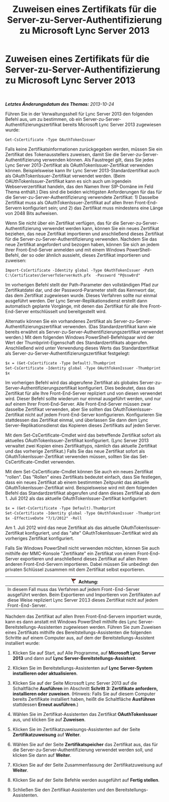 ﻿---
title: Zuweisen eines Zertifikats für die Server-zu-Server-Authentifizierung zu Microsoft Lync Server 2013
TOCTitle: Zuweisen eines Zertifikats für die Server-zu-Server-Authentifizierung zu Microsoft Lync Server 2013
ms:assetid: c7413954-2504-47f4-a073-44548aff1c0c
ms:mtpsurl: https://technet.microsoft.com/de-de/library/JJ205253(v=OCS.15)
ms:contentKeyID: 49295364
ms.date: 05/19/2016
mtps_version: v=OCS.15
ms.translationtype: HT
---

# Zuweisen eines Zertifikats für die Server-zu-Server-Authentifizierung zu Microsoft Lync Server 2013

 

_**Letztes Änderungsdatum des Themas:** 2013-10-24_

Führen Sie in der Verwaltungsshell für Lync Server 2013 den folgenden Befehl aus, um zu bestimmen, ob ein Server-zu-Server-Authentifizierungszertifikat bereits Microsoft Lync Server 2013 zugewiesen wurde:

    Get-CsCertificate -Type OAuthTokenIssuer

Falls keine Zertifikatsinformationen zurückgegeben werden, müssen Sie ein Zertifikat des Tokenausstellers zuweisen, damit Sie die Server-zu-Server-Authentifizierung verwenden können. Als Faustregel gilt, dass Sie jedes Lync Server 2013-Zertifikat als OAuthTokenIssuer-Zertifikat verwenden können. Beispielsweise kann Ihr Lync Server 2013-Standardzertifikat auch als OAuthTokenIssuer-Zertifikat verwendet werden. (Beim OAUthTokenIssuer-Zertifikat kann es sich auch um irgendein Webserverzertifikat handeln, das den Namen Ihrer SIP-Domäne im Feld Thema enthält.) Dies sind die beiden wichtigsten Anforderungen für das für die Server-zu-Server-Authentifizierung verwendete Zertifikat: 1) Dasselbe Zertifikat muss als OAuthTokenIssuer-Zertifikat auf allen Ihren Front-End-Servern konfiguriert sein; und 2) das Zertifikat muss mindestens eine Länge von 2048 Bits aufweisen.

Wenn Sie nicht über ein Zertifikat verfügen, das für die Server-zu-Server-Authentifizierung verwendet werden kann, können Sie ein neues Zertifikat beziehen, das neue Zertifikat importieren und anschließend dieses Zertifikat für die Server-zu-Server-Authentifizierung verwenden. Nachdem Sie das neue Zertifikat angefordert und bezogen haben, können Sie sich an jedem Ihrer Front-End-Server anmelden und mit einem Windows PowerShell-Befehl, der so oder ähnlich aussieht, dieses Zertifikat importieren und zuweisen:

    Import-CsCertificate -Identity global -Type OAuthTokenIssuer -Path C:\Certificates\ServerToServerAuth.pfx  -Password "P@ssw0rd"

Im vorherigen Befehl stellt der Path-Parameter den vollständigen Pfad zur Zertifikatdatei dar, und der Password-Parameter stellt das Kennwort dar, das dem Zertifikat zugewiesen wurde. Dieses Verfahren sollte nur einmal ausgeführt werden. Der Lync Server-Replikationsdienst erstellt dann automatisch geplante Vorgänge, mit denen das Zertifikat für alle Ihre Front-End-Server entschlüsselt und bereitgestellt wird.

Alternativ können Sie ein vorhandenes Zertifikat als Server-zu-Server-Authentifizierungszertifikat verwenden. (Das Standardzertifikat kann wie bereits erwähnt als Server-zu-Server-Authentifizierungszertifikat verwendet werden.) Mit dem folgenden Windows PowerShell-Befehlspaar wird der Wert der Thumbprint-Eigenschaft des Standardzertifikats abgerufen. Anschließend wird unter Verwendung dieses Werts das Standardzertifikat als Server-zu-Server-Authentifizierungszertifikat festgelegt:

    $x = (Get-CsCertificate -Type Default).Thumbprint
    Set-CsCertificate -Identity global -Type OAuthTokenIssuer -Thumbprint $x

Im vorherigen Befehl wird das abgerufene Zertifikat als globales Server-zu-Server-Authentifizierungszertifikat konfiguriert. Dies bedeutet, dass das Zertifikat für alle Ihre Front-End-Server repliziert und von diesen verwendet wird. Dieser Befehl sollte wiederum nur einmal ausgeführt werden, und nur auf einem Ihrer Front-End-Server. Alle Front-End-Server müssen zwar dasselbe Zertifikat verwenden, aber Sie sollten das OAuthTokenIssuer-Zertifikat nicht auf jedem Front-End-Server konfigurieren. Konfigurieren Sie stattdessen das Zertifikat einmal, und überlassen Sie dann dem Lync Server-Replikationsdienst das Kopieren dieses Zertifikats auf jeden Server.

Mit dem Set-CsCertificate-Cmdlet wird das betreffende Zertifikat sofort als aktuelles OAuthTokenIssuer-Zertifikat konfiguriert. (Lync Server 2013 verwaltet zwei Kopien eines Zertifikattyps, nämlich das aktuelle Zertifikat und das vorherige Zertifikat.) Falls Sie das neue Zertifikat sofort als OAuthTokenIssuer-Zertifikat verwenden müssen, sollten Sie das Set-CsCertificate-Cmdlet verwenden.

Mit dem Set-CsCertificate-Cmdlet können Sie auch ein neues Zertifikat "rollen". Das "Rollen" eines Zertifikats bedeutet einfach, dass Sie festlegen, dass ein neues Zertifikat ab einem bestimmten Zeitpunkt das aktuelle OAuthTokenIssuer-Zertifikat wird. Beispielsweise wird mit dem folgenden Befehl das Standardzertifikat abgerufen und dann dieses Zertifikat ab dem 1. Juli 2012 als das aktuelle OAuthTokenIssuer-Zertifikat konfiguriert:

    $x = (Get-CsCertificate -Type Default).Thumbprint
    Set-CsCertificate -Identity global -Type OAuthTokenIssuer -Thumbprint $x -EffectiveDate "7/1/2012" -Roll

Am 1. Juli 2012 wird das neue Zertifikat als das aktuelle OAuthTokenIssuer-Zertifikat konfiguriert, und das "alte" OAuthTokenIssuer-Zertifikat wird als vorheriges Zertifikat konfiguriert.

Falls Sie Windows PowerShell nicht verwenden möchten, können Sie auch mithilfe der MMC-Konsole "Zertifikate" ein Zertifikat von einem Front-End-Server exportieren und anschließend dieses Zertifikat auf allen Ihren anderen Front-End-Servern importieren. Dabei müssen Sie unbedingt den privaten Schlüssel zusammen mit dem Zertifikat selbst exportieren.

<table>
<thead>
<tr class="header">
<th><img src="images/JJ205186.Caution(OCS.15).gif" title="Caution" alt="Caution" />Achtung:</th>
</tr>
</thead>
<tbody>
<tr class="odd">
<td>In diesem Fall muss das Verfahren auf jedem Front-End-Server ausgeführt werden. Beim Exportieren und Importieren von Zertifikaten auf diese Weise repliziert Lync Server 2013 dieses Zertifikat nicht auf jedem Front-End-Server.</td>
</tr>
</tbody>
</table>


Nachdem das Zertifikat auf allen Ihren Front-End-Servern importiert wurde, kann es dann anstatt mit Windows PowerShell mithilfe des Lync Server-Bereitstellungs-Assistenten zugewiesen werden. Führen Sie zum Zuweisen eines Zertifikats mithilfe des Bereitstellungs-Assistenten die folgenden Schritte auf einem Computer aus, auf dem der Bereitstellungs-Assistent installiert wurde:

1.  Klicken Sie auf Start, auf Alle Programme, auf **Microsoft Lync Server 2013** und dann auf **Lync Server-Bereitstellungs-Assistent**.

2.  Klicken Sie im Bereitstellungs-Assistenten auf **Lync Server-System installieren oder aktualisieren**.

3.  Klicken Sie auf der Seite Microsoft Lync Server 2013 auf die Schaltfläche **Ausführen** im Abschnitt **Schritt 3: Zertifikate anfordern, installieren oder zuweisen**. (Hinweis: Falls Sie auf diesem Computer bereits Zertifikate installiert haben, heißt die Schaltfläche **Ausführen** stattdessen **Erneut ausführen**.)

4.  Wählen Sie im Zertifikat-Assistenten das Zertifikat **OAuthTokenIssuer** aus, und klicken Sie auf **Zuweisen**.

5.  Klicken Sie im Zertifikatzuweisungs-Assistenten auf der Seite **Zertifikatzuweisung** auf **Weiter**.

6.  Wählen Sie auf der Seite **Zertifikatspeicher** das Zertifikat aus, das für die Server-zu-Server-Authentifizierung verwendet werden soll, und klicken Sie dann auf **Weiter**.

7.  Klicken Sie auf der Seite Zusammenfassung der Zertifikatzuweisung auf **Weiter**.

8.  Klicken Sie auf der Seite Befehle werden ausgeführt auf **Fertig stellen**.

9.  Schließen Sie den Zertifikat-Assistenten und den Bereitstellungs-Assistenten.

